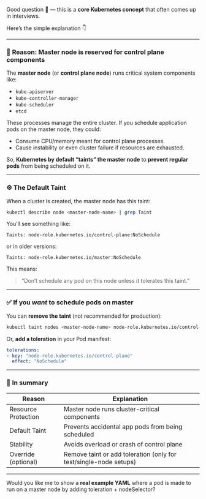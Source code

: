Good question 👏 — this is a **core Kubernetes concept** that often comes up in interviews.

Here’s the simple explanation 👇

---

### 🧠 **Reason: Master node is reserved for control plane components**

The **master node** (or **control plane node**) runs critical system components like:

* `kube-apiserver`
* `kube-controller-manager`
* `kube-scheduler`
* `etcd`

These processes manage the entire cluster.
If you schedule application pods on the master node, they could:

* Consume CPU/memory meant for control plane processes.
* Cause instability or even cluster failure if resources are exhausted.

So, **Kubernetes by default “taints” the master node** to **prevent regular pods** from being scheduled on it.

---

### ⚙️ **The Default Taint**

When a cluster is created, the master node has this taint:

```bash
kubectl describe node <master-node-name> | grep Taint
```

You’ll see something like:

```
Taints: node-role.kubernetes.io/control-plane:NoSchedule
```

or in older versions:

```
Taints: node-role.kubernetes.io/master:NoSchedule
```

This means:

> “Don’t schedule any pod on this node unless it tolerates this taint.”

---

### ✅ **If you *want* to schedule pods on master**

You can **remove the taint** (not recommended for production):

```bash
kubectl taint nodes <master-node-name> node-role.kubernetes.io/control-plane:NoSchedule-
```

Or, **add a toleration** in your Pod manifest:

```yaml
tolerations:
- key: "node-role.kubernetes.io/control-plane"
  effect: "NoSchedule"
```

---

### 🚫 **In summary**

| Reason              | Explanation                                                       |
| ------------------- | ----------------------------------------------------------------- |
| Resource Protection | Master node runs cluster-critical components                      |
| Default Taint       | Prevents accidental app pods from being scheduled                 |
| Stability           | Avoids overload or crash of control plane                         |
| Override (optional) | Remove taint or add toleration (only for test/single-node setups) |

---

Would you like me to show a **real example YAML** where a pod is made to run on a master node by adding toleration + nodeSelector?
